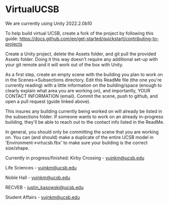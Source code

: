 # VirtualUCSB

We are currently using Unity 2022.2.0b10

To help build virtual UCSB, create a fork of the project by following this guide: 
https://docs.github.com/en/get-started/quickstart/contributing-to-projects

Create a Unity project, delete the Assets folder, and git pull the provided Assets folder. Doing it this way doesn't require
any additional set-up with your git remote and it will work out of the box with Unity.

As a first step, create an empty scene with the building you plan to work on in the Scenes->Subsections directory. 
Edit this ReadMe file (the one you're currently reading) with a little information on the building/space (enough 
to clearly explain what area you are working on), and importantly, YOUR CONTACT INFORMATION (email).
Commit the scene, push to github, and open a pull request (guide linked above).

This insures any building currently being worked on will already be listed in the subsections folder. If someone wants
to work on an already in-progress building, they'll be able to reach out to the contact info listed in the ReadMe. 

In general, you should only be committing the scene that you are working on. You can (and should) make a
duplicate of the entire UCSB model in 'Environment->vrtucsb.fbx' to make sure your building is the correct size/shape. 

Currently in progress/finished:
Kirby Crossing - yujnkm@ucsb.edu

Life Sciences - yujnkm@ucsb.edu

Noble Hall - yujnkm@ucsb.edu

RECVEB - justin_kasowski@ucsb.edu

Student Affairs - yujnkm@ucsb.edu
